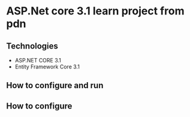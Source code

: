 # ASP.Net core 3.1 learn project from pdn
## Technologies
 - ASP.NET CORE 3.1
 - Entity Framework Core 3.1

## How to configure and run
## How to configure